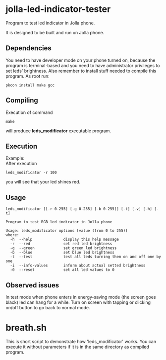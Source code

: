 # jolla-led-indicator-tester

Program to test led indicator in Jolla phone.

It is designed to be built and run on Jolla phone.

## Dependencies
You need to have developer mode on your phone turned on, because the program is
terminal-based and you need to have administrator privileges to set leds'
brightness. Also remember to install stuff needed to compile this program. As
root run:
```
pkcon install make gcc
```

## Compiling
Execution of command
```
make
```
will produce <b>leds_modificator</b> executable program.

## Execution
Example:<br>
After execution
```
leds_modificator -r 100
```
you will see that your led shines red.

## Usage

```
leds_modificator [[-r 0-255] [-g 0-255] [-b 0-255]] [-t] [-v] [-h] [-t]

Program to test RGB led indicator in Jolla phone

Usage: leds_modificator options [value (from 0 to 255)]
where:
  -h  --help              display this help message
  -r  --red               set red led brightness
  -g  --green             set green led brightness
  -b  --blue              set blue led brightness
  -t  --test              test all leds turning them on and off one by one
  -i  --info-values       inform about actual setted brightness
  -0  --reset             set all led values to 0
```

## Observed issues
In test mode when phone enters in energy-saving mode (the screen goes black)
led can hang for a while. Turn on screen with tapping or clicking on/off button
to go back to normal mode.


# breath.sh
This is short script to demonstrate how 'leds_modificator' works. You can
execute it without parameters if it is in the same directory as compiled
program.
